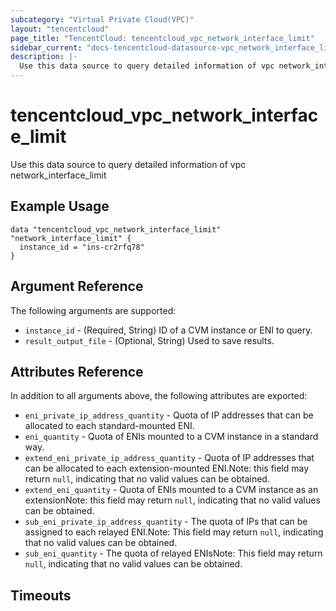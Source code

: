 ```yaml
---
subcategory: "Virtual Private Cloud(VPC)"
layout: "tencentcloud"
page_title: "TencentCloud: tencentcloud_vpc_network_interface_limit"
sidebar_current: "docs-tencentcloud-datasource-vpc_network_interface_limit"
description: |-
  Use this data source to query detailed information of vpc network_interface_limit
---
```


# tencentcloud_vpc_network_interface_limit

Use this data source to query detailed information of vpc network_interface_limit

## Example Usage

```hcl
data "tencentcloud_vpc_network_interface_limit" "network_interface_limit" {
  instance_id = "ins-cr2rfq78"
}
```

## Argument Reference

The following arguments are supported:

* `instance_id` - (Required, String) ID of a CVM instance or ENI to query.
* `result_output_file` - (Optional, String) Used to save results.

## Attributes Reference

In addition to all arguments above, the following attributes are exported:

* `eni_private_ip_address_quantity` - Quota of IP addresses that can be allocated to each standard-mounted ENI.
* `eni_quantity` - Quota of ENIs mounted to a CVM instance in a standard way.
* `extend_eni_private_ip_address_quantity` - Quota of IP addresses that can be allocated to each extension-mounted ENI.Note: this field may return `null`, indicating that no valid values can be obtained.
* `extend_eni_quantity` - Quota of ENIs mounted to a CVM instance as an extensionNote: this field may return `null`, indicating that no valid values can be obtained.
* `sub_eni_private_ip_address_quantity` - The quota of IPs that can be assigned to each relayed ENI.Note: This field may return `null`, indicating that no valid values can be obtained.
* `sub_eni_quantity` - The quota of relayed ENIsNote: This field may return `null`, indicating that no valid values can be obtained.


## Timeouts

<no value>


